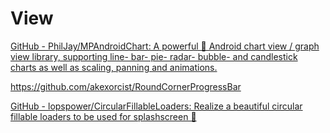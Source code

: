 # View



[GitHub - PhilJay/MPAndroidChart: A powerful 🚀 Android chart view / graph view library, supporting line- bar- pie- radar- bubble- and candlestick charts as well as scaling, panning and animations.](https://github.com/PhilJay/MPAndroidChart)

https://github.com/akexorcist/RoundCornerProgressBar

[GitHub - lopspower/CircularFillableLoaders: Realize a beautiful circular fillable loaders to be used for splashscreen 🌊](https://github.com/lopspower/CircularFillableLoaders)
